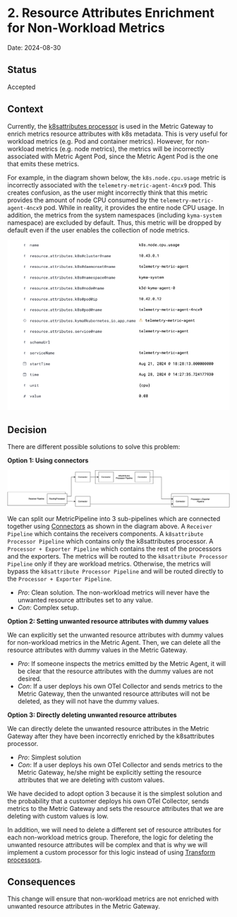 # 2. Resource Attributes Enrichment for Non-Workload Metrics

Date: 2024-08-30

## Status

Accepted

## Context

Currently, the [k8sattributes processor](https://github.com/open-telemetry/opentelemetry-collector-contrib/blob/main/processor/k8sattributesprocessor/README.md) is used in the Metric Gateway to enrich metrics resource attributes with k8s metadata.
This is very useful for workload metrics (e.g. Pod and container metrics). However, for non-workload metrics (e.g. node metrics), the metrics will be incorrectly associated with Metric Agent Pod, since the Metric Agent Pod is the one that emits these metrics.

For example, in the diagram shown below, the `k8s.node.cpu.usage` metric is incorrectly associated with the `telemetry-metric-agent-4ncx9` pod. This creates confusion, as the user might incorrectly think that this metric provides the amount of node CPU consumed by the `telemetry-metric-agent-4ncx9` pod. While in reality, it provides the entire node CPU usage.
In addition, the metrics from the system namespaces (including `kyma-system` namespace) are excluded by default. Thus, this metric will be dropped by default even if the user enables the collection of node metrics.

![Node Metric With k8sattributes Processor](../assets/node-metric-with-k8sattributes-processor.png)


## Decision

There are different possible solutions to solve this problem:

**Option 1: Using connectors**

![Connectors](../assets/connectors.drawio.svg)

We can split our MetricPipeline into 3 sub-pipelines which are connected together using [Connectors](https://opentelemetry.io/docs/collector/building/connector/) as shown in the diagram above.
A `Receiver Pipeline` which contains the receivers components.
A `k8sattribute Processor Pipeline` which contains only the k8sattributes processor.
A `Processor + Exporter Pipeline` which contains the rest of the processors and the exporters. The metrics will be routed to the `k8sattribute Processor Pipeline` only if they are workload metrics.
Otherwise, the metrics will bypass the `k8sattribute Processor Pipeline` and will be routed directly to the `Processor + Exporter Pipeline`.

- <em>Pro</em>: Clean solution. The non-workload metrics will never have the unwanted resource attributes set to any value.
- <em>Con</em>: Complex setup.

**Option 2: Setting unwanted resource attributes with dummy values**

We can explicitly set the unwanted resource attributes with dummy values for non-workload metrics in the Metric Agent.
Then, we can delete all the resource attributes with dummy values in the Metric Gateway.

- <em>Pro</em>: If someone inspects the metrics emitted by the Metric Agent, it will be clear that the resource attributes with the dummy values are not desired.
- <em>Con</em>: If a user deploys his own OTel Collector and sends metrics to the Metric Gateway, then the unwanted resource attributes will not be deleted, as they will not have the dummy values.


**Option 3: Directly deleting unwanted resource attributes**

We can directly delete the unwanted resource attributes in the Metric Gateway after they have been incorrectly enriched by the k8sattributes processor.

- <em>Pro</em>: Simplest solution
- <em>Con</em>: If a user deploys his own OTel Collector and sends metrics to the Metric Gateway, he/she might be explicitly setting the resource attributes that we are deleting with custom values.


We have decided to adopt option 3 because it is the simplest solution and the probability that a customer deploys his own OTel Collector, sends metrics to the Metric Gateway and sets the resource attributes that we are deleting with custom values is low.

In addition, we will need to delete a different set of resource attributes for each non-workload metrics group.
Therefore, the logic for deleting the unwanted resource attributes will be complex and that is why we will implement a custom processor for this logic instead of using [Transform processors](https://github.com/open-telemetry/opentelemetry-collector-contrib/blob/main/processor/transformprocessor/README.md).

## Consequences

This change will ensure that non-workload metrics are not enriched with unwanted resource attributes in the Metric Gateway.
